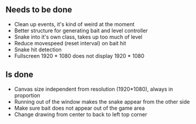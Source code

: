 ## Needs to be done
* Clean up events, it's kind of weird at the moment
* Better structure for generating bait and level controller
* Snake into it's own class, takes up too much of level
* Reduce movespeed (reset interval) on bait hit
* Snake hit detection
* Fullscreen 1920 * 1080 does not display 1920 * 1080

## Is done

* Canvas size independent from resolution (1920*1080), always in proportion
* Running out of the window makes the snake appear from the other side
* Make sure bait does not appear out of the game area
* Change drawing from center to back to left top corner
